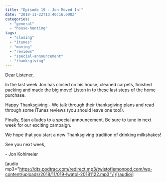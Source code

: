 ```yaml
---
title: "Episode 19 - Jon Moved In!"
date: "2018-11-22T13:40:16.000Z"
categories: 
  - "general"
  - "house-hunting"
tags: 
  - "closing"
  - "itunes"
  - "moving"
  - "reviews"
  - "special-announcement"
  - "thanksgiving"
---
```


Dear Listener,

In the last week Jon has closed on his house, cleaned carpets, finished packing and made the big move! Listen in to these last steps of the home purchase.

Happy Thanksgiving - We talk through their thanksgiving plans and read through some iTunes reviews (you should leave one too!).

Finally, Stan alludes to a special announcement. Be sure to tune in next week for our exciting campaign.

We hope that you start a new Thanksgiving tradition of drinking milkshakes!

See you next week,

\- Jon Kohlmeier

\[audio mp3="https://dts.podtrac.com/redirect.mp3/twistoflemonpod.com/wp-content/uploads/2018/11/019-lwatol-20181122.mp3"\]\[/audio\]
